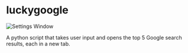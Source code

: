 # luckygoogle

![Settings Window](https://raw.github.com/jovanshernandez/luckygoogle/luckygoogle/luckygoogle-nano.png?raw=true)

A python script that takes user input and opens the top 5 Google search results, each in a new tab.
